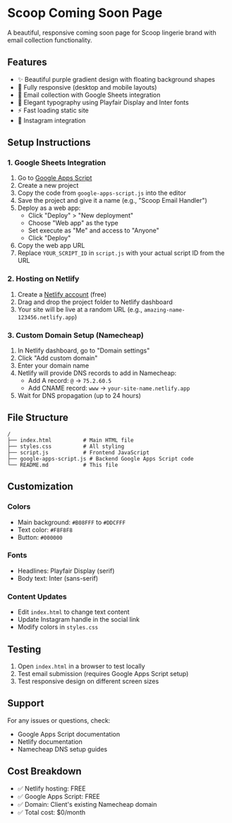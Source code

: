 # Scoop Coming Soon Page

A beautiful, responsive coming soon page for Scoop lingerie brand with email collection functionality.

## Features

- ✨ Beautiful purple gradient design with floating background shapes
- 📱 Fully responsive (desktop and mobile layouts)
- 📧 Email collection with Google Sheets integration
- 🎨 Elegant typography using Playfair Display and Inter fonts
- ⚡ Fast loading static site
- 🔗 Instagram integration

## Setup Instructions

### 1. Google Sheets Integration

1. Go to [Google Apps Script](https://script.google.com/)
2. Create a new project
3. Copy the code from `google-apps-script.js` into the editor
4. Save the project and give it a name (e.g., "Scoop Email Handler")
5. Deploy as a web app:
   - Click "Deploy" > "New deployment"
   - Choose "Web app" as the type
   - Set execute as "Me" and access to "Anyone"
   - Click "Deploy"
6. Copy the web app URL
7. Replace `YOUR_SCRIPT_ID` in `script.js` with your actual script ID from the URL

### 2. Hosting on Netlify

1. Create a [Netlify account](https://netlify.com) (free)
2. Drag and drop the project folder to Netlify dashboard
3. Your site will be live at a random URL (e.g., `amazing-name-123456.netlify.app`)

### 3. Custom Domain Setup (Namecheap)

1. In Netlify dashboard, go to "Domain settings"
2. Click "Add custom domain"
3. Enter your domain name
4. Netlify will provide DNS records to add in Namecheap:
   - Add A record: `@` → `75.2.60.5`
   - Add CNAME record: `www` → `your-site-name.netlify.app`
5. Wait for DNS propagation (up to 24 hours)

## File Structure

```
/
├── index.html          # Main HTML file
├── styles.css          # All styling
├── script.js           # Frontend JavaScript
├── google-apps-script.js # Backend Google Apps Script code
└── README.md           # This file
```

## Customization

### Colors
- Main background: `#B08FFF` to `#DDCFFF`
- Text color: `#F8F8F8`
- Button: `#000000`

### Fonts
- Headlines: Playfair Display (serif)
- Body text: Inter (sans-serif)

### Content Updates
- Edit `index.html` to change text content
- Update Instagram handle in the social link
- Modify colors in `styles.css`

## Testing

1. Open `index.html` in a browser to test locally
2. Test email submission (requires Google Apps Script setup)
3. Test responsive design on different screen sizes

## Support

For any issues or questions, check:
- Google Apps Script documentation
- Netlify documentation
- Namecheap DNS setup guides

## Cost Breakdown

- ✅ Netlify hosting: FREE
- ✅ Google Apps Script: FREE
- ✅ Domain: Client's existing Namecheap domain
- ✅ Total cost: $0/month
